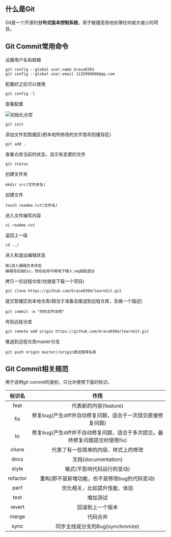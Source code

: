 ## 什么是Git

Git是一个开源的**分布式版本控制系统**，用于敏捷高效地处理任何或大或小的项目。



## Git Commit常用命令

设置用户名和邮箱

```
git config --global user.name Grace0303
git config --global user.email 1135990606@qq.com
```

配置好之后可以使用

```
git config -l
```

查看配置

<img src=C:\Users\Think\AppData\Roaming\Typora\typora-user-images\image-20210807171205277.png style="float :left;" />

初始化仓库

```
git init
```

添加文件到暂缓区(把本地所修改的文件暂存到缓存区)

```
git add .
```

查看仓库当前的状态，显示有变更的文件

```
git status
```

创建文件夹

```
mkdir src(文件夹名)
```

创建文件

```
touch readme.txt(文件名)
```

进入文件编写内容

```
vi readme.txt
```

返回上一级

```
cd ../
```

进入和退出编辑状态

```
按i进入编辑文本状态
编辑完后按Esc，然后在命令框地下输入:wq就能退出
```

拷贝一份远程仓库(也就是下载一个项目)

```
git clone https://github.com/Grace0304/learnGit.git
```

提交暂缓区到本地仓库(相当于准备去推送到远程仓库，去做一个描述)

```
git commit -m "你的文件说明"
```

传到远程仓库

```
git remote add origin https://github.com/Grace0304/learnGit.git
```

推送到远程仓库master分支

```
git push origin master//origin是远程库名称
```



## Git Commit相关规范

用于说明git commit的类别，只允许使用下面的标识。

|  标识名  |                             作用                             |
| :------: | :----------------------------------------------------------: |
|   feat   |                    代表新的内容(feature)                     |
|   fix    | 修复bug(产生diff并自动修复问题，适合于一次提交直接修复问题)  |
|    to    | 修复bug(产生diff并不自动修复问题，适合于多次提交。最终修复问题提交时使用fix) |
|  chore   |             代表了有一些简单的内容、样式上的修改             |
|   docs   |                     文档(documentation)                      |
|  style   |                  格式(不影响代码运行的变动)                  |
| refactor |        重构(即不是新增功能，也不是修改bug的代码变动)         |
|   perf   |                 优化相关，比如提升性能、体验                 |
|   test   |                           增加测试                           |
|  revert  |                       回滚到上一个版本                       |
|  merge   |                           代码合并                           |
|   sync   |               同步主线或分支的Bug(synchronize)               |

